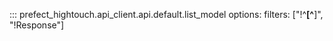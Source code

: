 ::: prefect_hightouch.api_client.api.default.list_model
    options:
      filters: ["!^__[^__]", "!Response"]